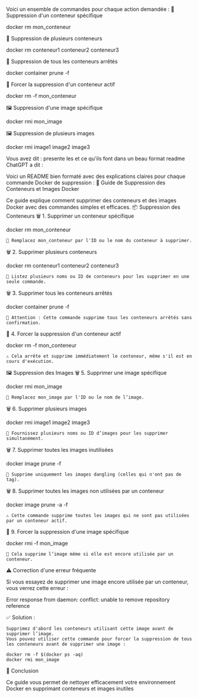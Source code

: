 Voici un ensemble de commandes pour chaque action demandée :
🔹 Suppression d'un conteneur spécifique

docker rm mon_conteneur

🔹 Suppression de plusieurs conteneurs

docker rm conteneur1 conteneur2 conteneur3

🔹 Suppression de tous les conteneurs arrêtés

docker container prune -f

🔹 Forcer la suppression d'un conteneur actif

docker rm -f mon_conteneur

🖼️ Suppression d'une image spécifique

docker rmi mon_image

🖼️ Suppression de plusieurs images

docker rmi image1 image2 image3

Vous avez dit :
presente les et ce qu'ils font dans un beau format readme
ChatGPT a dit :

Voici un README bien formaté avec des explications claires pour chaque commande Docker de suppression :
🚀 Guide de Suppression des Conteneurs et Images Docker

Ce guide explique comment supprimer des conteneurs et des images Docker avec des commandes simples et efficaces.
📦 Suppression des Conteneurs
🗑️ 1. Supprimer un conteneur spécifique

docker rm mon_conteneur

    📝 Remplacez mon_conteneur par l'ID ou le nom du conteneur à supprimer.

🗑️ 2. Supprimer plusieurs conteneurs

docker rm conteneur1 conteneur2 conteneur3

    📝 Listez plusieurs noms ou ID de conteneurs pour les supprimer en une seule commande.

🗑️ 3. Supprimer tous les conteneurs arrêtés

docker container prune -f

    🚨 Attention : Cette commande supprime tous les conteneurs arrêtés sans confirmation.

🛑 4. Forcer la suppression d'un conteneur actif

docker rm -f mon_conteneur

    ⚠️ Cela arrête et supprime immédiatement le conteneur, même s'il est en cours d'exécution.

🖼️ Suppression des Images
🗑️ 5. Supprimer une image spécifique

docker rmi mon_image

    📝 Remplacez mon_image par l'ID ou le nom de l’image.

🗑️ 6. Supprimer plusieurs images

docker rmi image1 image2 image3

    📝 Fournissez plusieurs noms ou ID d’images pour les supprimer simultanément.

🗑️ 7. Supprimer toutes les images inutilisées

docker image prune -f

    🛑 Supprime uniquement les images dangling (celles qui n'ont pas de tag).

🗑️ 8. Supprimer toutes les images non utilisées par un conteneur

docker image prune -a -f

    ⚠️ Cette commande supprime toutes les images qui ne sont pas utilisées par un conteneur actif.

🛑 9. Forcer la suppression d'une image spécifique

docker rmi -f mon_image

    📝 Cela supprime l’image même si elle est encore utilisée par un conteneur.

⚠️ Correction d'une erreur fréquente

Si vous essayez de supprimer une image encore utilisée par un conteneur, vous verrez cette erreur :

Error response from daemon: conflict: unable to remove repository reference

✅ Solution :

    Supprimez d'abord les conteneurs utilisant cette image avant de supprimer l’image.
    Vous pouvez utiliser cette commande pour forcer la suppression de tous les conteneurs avant de supprimer une image :

    docker rm -f $(docker ps -aq)
    docker rmi mon_image

🎯 Conclusion

Ce guide vous permet de nettoyer efficacement votre environnement Docker en supprimant conteneurs et images inutiles